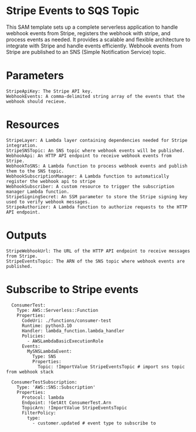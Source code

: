 # Stripe Events to SQS Topic

This SAM template sets up a complete serverless application to handle webhook events from Stripe, registers the webhook with stripe, and process events as needed. It provides a scalable and flexible architecture to integrate with Stripe and handle events efficiently. Webhook events from Stripe are published to an SNS (Simple Notification Service) topic.

# Parameters

    StripeApiKey: The Stripe API key.
    WebhookEvents: A comma-delimited string array of the events that the webhook should recieve.

# Resources

    StripeLayer: A Lambda layer containing dependencies needed for Stripe integration.
    StripeSNSTopic: An SNS topic where webhook events will be published.
    WebhookApi: An HTTP API endpoint to receive webhook events from Stripe.
    WebhookToSNS: A Lambda function to process webhook events and publish them to the SNS topic.
    WebhookSubscriptionManager: A Lambda function to automatically register the webhook api to stripe
    WebhookSubscriber: A custom resource to trigger the subscription manager Lambda function.
    StripeSigningSecret: An SSM parameter to store the Stripe signing key used to verify webhook messages.
    StripeAuthorizer: A Lambda function to authorize requests to the HTTP API endpoint.

# Outputs

    StripeWebhookUrl: The URL of the HTTP API endpoint to receive messages from Stripe.
    StripeEventsTopic: The ARN of the SNS topic where webhook events are published.

# Subscribe to Stripe events
```
  ConsumerTest:
    Type: AWS::Serverless::Function
    Properties:
      CodeUri: ./functions/consumer-test
      Runtime: python3.10
      Handler: lambda_function.lambda_handler
      Policies:
        - AWSLambdaBasicExecutionRole
      Events:
        MySNSLambdaEvent:
          Type: SNS
          Properties:
            Topic: !ImportValue StripeEventsTopic # import sns topic from webhook stack

  ConsumerTestSubscription:
    Type: 'AWS::SNS::Subscription'
    Properties:
      Protocol: lambda
      Endpoint: !GetAtt ConsumerTest.Arn
      TopicArn: !ImportValue StripeEventsTopic
      FilterPolicy:
        type:
          - customer.updated # event type to subscribe to
```